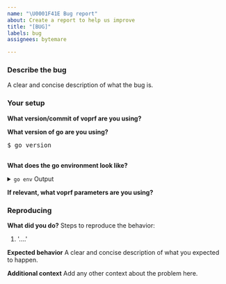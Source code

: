 ```yaml
---
name: "\U0001F41E Bug report"
about: Create a report to help us improve
title: "[BUG]"
labels: bug
assignees: bytemare

---
```


<!--
Please answer these questions before submitting your issue. Thanks!
-->

### Describe the bug
A clear and concise description of what the bug is.

### Your setup

**What version/commit of voprf are you using?**

**What version of go are you using?**
<pre>
$ go version

</pre>

**What does the go environment look like?**
<details><summary><code>go env</code> Output</summary><br><pre>
$ go env

</pre></details>

**If relevant, what voprf parameters are you using?**

### Reproducing

**What did you do?**
Steps to reproduce the behavior:
1.  '....'

**Expected behavior**
A clear and concise description of what you expected to happen.

**Additional context**
Add any other context about the problem here.
